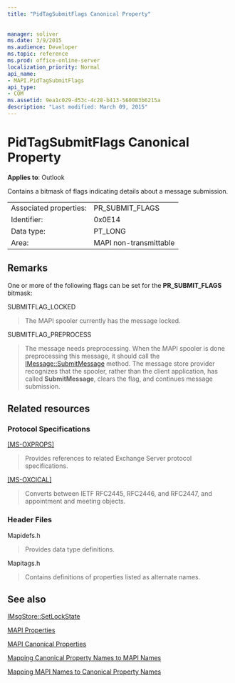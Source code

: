 ```yaml
---
title: "PidTagSubmitFlags Canonical Property"
 
 
manager: soliver
ms.date: 3/9/2015
ms.audience: Developer
ms.topic: reference
ms.prod: office-online-server
localization_priority: Normal
api_name:
- MAPI.PidTagSubmitFlags
api_type:
- COM
ms.assetid: 9ea1c029-d53c-4c28-b413-560083b6215a
description: "Last modified: March 09, 2015"
---
```


# PidTagSubmitFlags Canonical Property

  
  
**Applies to**: Outlook 
  
Contains a bitmask of flags indicating details about a message submission.
  
|||
|:-----|:-----|
|Associated properties:  <br/> |PR_SUBMIT_FLAGS  <br/> |
|Identifier:  <br/> |0x0E14  <br/> |
|Data type:  <br/> |PT_LONG  <br/> |
|Area:  <br/> |MAPI non-transmittable  <br/> |
   
## Remarks

One or more of the following flags can be set for the **PR_SUBMIT_FLAGS** bitmask: 
  
SUBMITFLAG_LOCKED 
  
> The MAPI spooler currently has the message locked. 
    
SUBMITFLAG_PREPROCESS 
  
> The message needs preprocessing. When the MAPI spooler is done preprocessing this message, it should call the [IMessage::SubmitMessage](imessage-submitmessage.md) method. The message store provider recognizes that the spooler, rather than the client application, has called **SubmitMessage**, clears the flag, and continues message submission.
    
## Related resources

### Protocol Specifications

[[MS-OXPROPS]](http://msdn.microsoft.com/library/f6ab1613-aefe-447d-a49c-18217230b148%28Office.15%29.aspx)
  
> Provides references to related Exchange Server protocol specifications.
    
[[MS-OXCICAL]](http://msdn.microsoft.com/library/a685a040-5b69-4c84-b084-795113fb4012%28Office.15%29.aspx)
  
> Converts between IETF RFC2445, RFC2446, and RFC2447, and appointment and meeting objects.
    
### Header Files

Mapidefs.h
  
> Provides data type definitions.
    
Mapitags.h
  
> Contains definitions of properties listed as alternate names.
    
## See also



[IMsgStore::SetLockState](imsgstore-setlockstate.md)


[MAPI Properties](mapi-properties.md)
  
[MAPI Canonical Properties](mapi-canonical-properties.md)
  
[Mapping Canonical Property Names to MAPI Names](mapping-canonical-property-names-to-mapi-names.md)
  
[Mapping MAPI Names to Canonical Property Names](mapping-mapi-names-to-canonical-property-names.md)


